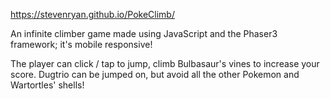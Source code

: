 https://stevenryan.github.io/PokeClimb/

An infinite climber game made using JavaScript and the Phaser3 framework; it's mobile responsive!

The player can click / tap to jump, climb Bulbasaur's vines to increase your score.
Dugtrio can be jumped on, but avoid all the other Pokemon and Wartortles' shells!
